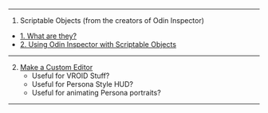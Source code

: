 -----

1. Scriptable Objects (from the creators of Odin Inspector)
* [1. What are they?](https://www.youtube.com/watch?v=W5ECIJyoW80&list=PLmpEpnlyRntSlS7M9AH5k8vNrhqh_DRpC&index=2)
* [2. Using Odin Inspector with Scriptable Objects](https://www.youtube.com/watch?v=qrj90V7a7Ig&list=PLmpEpnlyRntSlS7M9AH5k8vNrhqh_DRpC&index=3)

-----------

2. [Make a Custom Editor](https://www.youtube.com/watch?v=erWEG-6hx7g&list=PLmpEpnlyRntSlS7M9AH5k8vNrhqh_DRpC&index=4)
	+ Useful for VROID Stuff?
	+ Useful for Persona Style HUD?
	+ Useful for animating Persona portraits?

-----------
